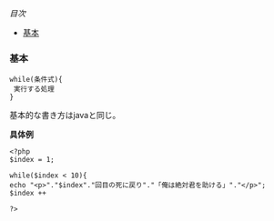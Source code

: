 *目次*
* [基本](#基本)

### 基本

    while(条件式){
     実行する処理
    }

基本的な書き方はjavaと同じ。

**具体例**

    <?php
    $index = 1;

    while($index < 10){
    echo "<p>"."$index"."回目の死に戻り"."「俺は絶対君を助ける」"."</p>";
    $index ++
    
    ?>

